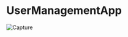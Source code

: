 # UserManagementApp
![Capture](https://user-images.githubusercontent.com/57846286/125987262-7b36391f-ebe0-4416-87f6-5c6acb482adc.JPG)
